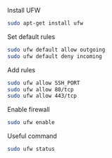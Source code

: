 Install UFW
```bash
sudo apt-get install ufw
```

Set default rules
```bash
sudo ufw default allow outgoing
sudo ufw default deny incoming
```

Add rules
```bash
sudo ufw allow SSH_PORT
sudo ufw allow 80/tcp
sudo ufw allow 443/tcp
```

Enable firewall
```bash
sudo ufw enable
```

Useful command
```bash
sudo ufw status
```